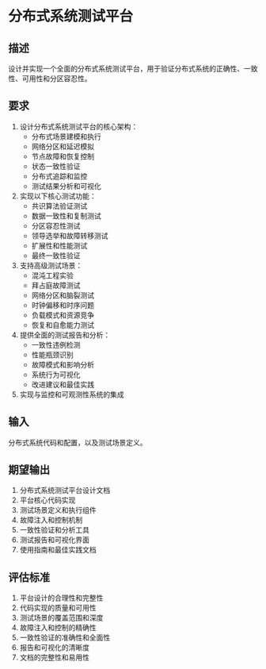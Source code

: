 # 分布式系统测试平台

## 描述
设计并实现一个全面的分布式系统测试平台，用于验证分布式系统的正确性、一致性、可用性和分区容忍性。

## 要求
1. 设计分布式系统测试平台的核心架构：
   - 分布式场景建模和执行
   - 网络分区和延迟模拟
   - 节点故障和恢复控制
   - 状态一致性验证
   - 分布式追踪和监控
   - 测试结果分析和可视化
2. 实现以下核心测试功能：
   - 共识算法验证测试
   - 数据一致性和复制测试
   - 分区容忍性测试
   - 领导选举和故障转移测试
   - 扩展性和性能测试
   - 最终一致性验证
3. 支持高级测试场景：
   - 混沌工程实验
   - 拜占庭故障测试
   - 网络分区和脑裂测试
   - 时钟偏移和时序问题
   - 负载模式和资源竞争
   - 恢复和自愈能力测试
4. 提供全面的测试报告和分析：
   - 一致性违例检测
   - 性能瓶颈识别
   - 故障模式和影响分析
   - 系统行为可视化
   - 改进建议和最佳实践
5. 实现与监控和可观测性系统的集成

## 输入
分布式系统代码和配置，以及测试场景定义。

## 期望输出
1. 分布式系统测试平台设计文档
2. 平台核心代码实现
3. 测试场景定义和执行组件
4. 故障注入和控制机制
5. 一致性验证和分析工具
6. 测试报告和可视化界面
7. 使用指南和最佳实践文档

## 评估标准
1. 平台设计的合理性和完整性
2. 代码实现的质量和可用性
3. 测试场景的覆盖范围和深度
4. 故障注入和控制的精确性
5. 一致性验证的准确性和全面性
6. 报告和可视化的清晰度
7. 文档的完整性和易用性